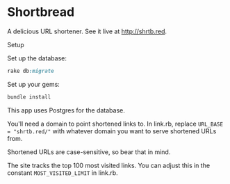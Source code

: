 
Shortbread
====

A delicious URL shortener. See it live at http://shrtb.red.

Setup

Set up the database:

``` ruby
rake db:migrate
```

Set up your gems:

``` ruby
bundle install
```

This app uses Postgres for the database.

You'll need a domain to point shortened links to. In link.rb, replace `URL_BASE = "shrtb.red/"` with whatever domain you want to serve shortened URLs from.

Shortened URLs are case-sensitive, so bear that in mind.

The site tracks the top 100 most visited links. You can adjust this in the constant `MOST_VISITED_LIMIT` in link.rb.

